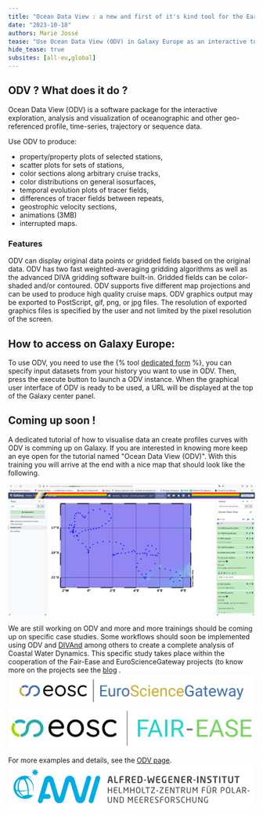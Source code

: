 ```yaml
---
title: "Ocean Data View : a new and first of it's kind tool for the Earth-System subdomain "
date: "2023-10-18"
authors: Marie Jossé
tease: "Use Ocean Data View (ODV) in Galaxy Europe as an interactive tool"
hide_tease: true
subsites: [all-eu,global]
---
```


## ODV ? What does it do ?

Ocean Data View (ODV) is a software package for the interactive exploration, analysis and visualization of oceanographic and other geo-referenced profile, time-series, trajectory or sequence data.

Use ODV to produce: 

- property/property plots of selected stations,
- scatter plots for sets of stations,
- color sections along arbitrary cruise tracks,
- color distributions on general isosurfaces,
- temporal evolution plots of tracer fields,
- differences of tracer fields between repeats,
- geostrophic velocity sections,
- animations (3MB)
- interrupted maps.

### Features

ODV can display original data points or gridded fields based on the original data. ODV has two fast weighted-averaging gridding algorithms as well as the advanced DIVA gridding software built-in. Gridded fields can be color-shaded and/or contoured. ODV supports five different map projections and can be used to produce high quality cruise maps. ODV graphics output may be exported to PostScript, gif, png, or jpg files. The resolution of exported graphics files is specified by the user and not limited by the pixel resolution of the screen.


## How to access on Galaxy Europe:

To use ODV, you need to use the {% tool [dedicated form](https://earth-system.usegalaxy.eu/root?tool_id=interactive_tool_odv) %}, you can specify input datasets from your history you want to use in ODV. Then, press the execute button to launch a ODV instance. When the graphical user interface of ODV is ready to be used, a URL will be displayed at the top of the Galaxy center panel. 


## Coming up soon !

A dedicated tutorial of how to visualise data an create profiles curves with ODV is comming up on Galaxy. If you are interested in knowing more keep an eye open for the tutorial named "Ocean Data View (ODV)". With this training you will arrive at the end with a nice map that should look like the following.

![ODV](odv_example.png)

We are still working on ODV and more and more trainings should be coming up on specific case studies. Some workflows should soon be implemented using ODV and [DIVAnd](https://earth-system.usegalaxy.eu/root?tool_id=interactive_tool_divand) among others to create a complete analysis of Coastal Water Dynamics. This specific study takes place within the cooperation of the Fair-Ease and EuroScienceGateway projects (to know more on the projects see the [blog](https://galaxyproject.org/news/2023-05-21-fair-ease-euro-science-gateway/) .
![EOSC EuroScienceGateway](eurosciencegateway.png)
![EOSC Fair-Ease](fair_ease_colour.png)


For more examples and details, see the [ODV page](https://odv.awi.de/).
![ODV logo](logo_awi.jpeg)
